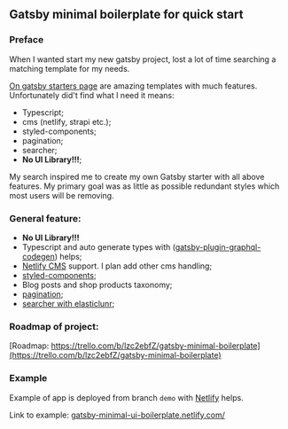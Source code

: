 ## Gatsby minimal boilerplate for quick start

### Preface

When I wanted start my new gatsby project, lost a lot of time searching a matching template for my needs.

[On gatsby starters page](https://www.gatsbyjs.org/starters/?v=2) are amazing templates with much features.
Unfortunately did't find what I need it means:

- Typescript;
- cms (netlify, strapi etc.);
- styled-components;
- pagination;
- searcher;
- **No UI Library!!!**;

My search inspired me to create my own Gatsby starter with all above features.
My primary goal was as little as possible redundant styles which most users will be removing.

### General feature:

- **No UI Library!!!**
- Typescript and auto generate types with ([gatsby-plugin-graphql-codegen](https://www.gatsbyjs.org/packages/gatsby-plugin-graphql-codegen/)) helps;
- [Netlify CMS](https://www.netlifycms.org/) support. I plan add other cms handling;
- [styled-components](https://www.styled-components.com/);
- Blog posts and shop products taxonomy;
- [pagination](https://www.gatsbyjs.org/packages/gatsby-paginate/);
- [searcher with elasticlunr](https://www.gatsbyjs.org/packages/@gatsby-contrib/gatsby-plugin-elasticlunr-search/);

### Roadmap of project:

[Roadmap: https://trello.com/b/lzc2ebfZ/gatsby-minimal-boilerplate](https://trello.com/b/lzc2ebfZ/gatsby-minimal-boilerplate)

### Example

Example of app is deployed from branch `demo` with [Netlify](https://www.netlify.com/) helps.

Link to example: [gatsby-minimal-ui-boilerplate.netlify.com/](https://gatsby-minimal-ui-boilerplate.netlify.com/)
